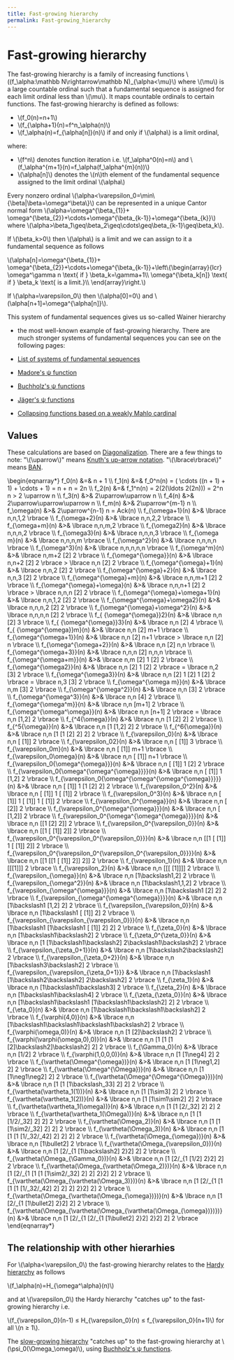 ```yaml
---
title: Fast-growing hierarchy
permalink: Fast-growing_hierarchy
---
```

# Fast-growing hierarchy











The fast-growing hierarchy is a family of increasing functions
\\((f\_\\alpha:\\mathbb N\\rightarrow\\mathbb N)\_{\\alpha&lt;\\mu}\\)
where \\(\\mu\\) is a large countable ordinal such that a fundamental
sequence is assigned for each limit ordinal less than \\(\\mu\\). It
maps countable ordinals to certain functions. The fast-growing hierarchy
is defined as follows:

-   \\(f\_0(n)=n+1\\)
-   \\(f\_{\\alpha+1}(n)=f^n\_\\alpha(n)\\)
-   \\(f\_\\alpha(n)=f\_{\\alpha\[n\]}(n)\\) if and only if
    \\(\\alpha\\) is a limit ordinal,

where:

-   \\(f^n\\) denotes function iteration i.e. \\(f\_\\alpha^0(n)=n\\)
    and \\(f\_\\alpha^{m+1}(n)=f\_\\alpha(f\_\\alpha^{m}(n))\\)
-   \\(\\alpha\[n\]\\) denotes the \\(n\\)th element of the fundamental
    sequence assigned to the limit ordinal \\(\\alpha\\)

Every nonzero ordinal
\\(\\alpha&lt;\\varepsilon\_0=\\min\\{\\beta\|\\beta=\\omega^\\beta\\}\\)
can be represented in a unique Cantor normal form
\\(\\alpha=\\omega^{\\beta\_{1}}+
\\omega^{\\beta\_{2}}+\\cdots+\\omega^{\\beta\_{k-1}}+\\omega^{\\beta\_{k}}\\)
where
\\(\\alpha&gt;\\beta\_1\\geq\\beta\_2\\geq\\cdots\\geq\\beta\_{k-1}\\geq\\beta\_k\\).

If \\(\\beta\_k&gt;0\\) then \\(\\alpha\\) is a limit and we can assign
to it a fundamental sequence as follows

\\(\\alpha\[n\]=\\omega^{\\beta\_{1}}+
\\omega^{\\beta\_{2}}+\\cdots+\\omega^{\\beta\_{k-1}}+\\left\\{\\begin{array}{lcr}
\\omega^\\gamma n \\text{ if } \\beta\_k=\\gamma+1\\\\
\\omega^{\\beta\_k\[n\]} \\text{ if } \\beta\_k \\text{ is a limit.}\\\\
\\end{array}\\right.\\)

  
If \\(\\alpha=\\varepsilon\_0\\) then \\(\\alpha\[0\]=0\\) and
\\(\\alpha\[n+1\]=\\omega^{\\alpha\[n\]}\\).

This system of fundamental sequences gives us so-called Wainer hierarchy
- the most well-known example of fast-growing hierarchy. There are much
stronger systems of fundamental sequences you can see on the following
pages:

-   <a href="http://googology.wikia.com/wiki/List_of_systems_of_fundamental_sequences" class="external text">List of systems of fundamental sequences</a>
-   [Madore's ψ
    function](/Madore%27s_%CF%88_function "Madore's ψ function")
-   [Buchholz's ψ
    functions](/Buchholz%27s_%CF%88_functions "Buchholz's ψ functions")
-   [Jäger's ψ
    functions](/J%C3%A4ger%27s_collapsing_functions_and_%CF%81-inaccessible_ordinals "Jäger's collapsing functions and ρ-inaccessible ordinals")
-   [Collapsing functions based on a weakly Mahlo
    cardinal](/User_blog:Denis_Maksudov/Ordinal_functions_collapsing_the_least_weakly_Mahlo_cardinal;_a_system_of_fundamental_sequences "User blog:Denis Maksudov/Ordinal functions collapsing the least weakly Mahlo cardinal; a system of fundamental sequences")

## Values

These calculations are based on
[Diagonalization](/Diagonalization "Diagonalization").
There are a few things to note: "\\(\\uparrow\\)" means [Knuth's
up-arrow
notation](/Knuth%27s_up-arrow_notation "Knuth's up-arrow notation").
"\\(\\lbrace\\rbrace\\)" means
[BAN](/Bird%27s_array_notation "Bird's array notation").

\\begin{eqnarray\*} f\_0(n) &=& n + 1 \\\\ f\_1(n) &=& f\_0^n(n) = (
\\cdots ((n + 1) + 1) + \\cdots + 1) = n + n = 2n \\\\ f\_2(n) &=&
f\_1^n(n) = 2(2(\\ldots 2(2n))) = 2^n n &gt; 2 \\uparrow n \\\\ f\_3(n)
&&gt;& 2\\uparrow\\uparrow n \\\\ f\_4(n) &&gt;&
2\\uparrow\\uparrow\\uparrow n \\\\ f\_m(n) &&gt;& 2\\uparrow^{m-1} n
\\\\ f\_\\omega(n) &&gt;& 2\\uparrow^{n-1} n = Ack(n) \\\\
f\_{\\omega+1}(n) &&gt;& \\lbrace n,n,1,2 \\rbrace \\\\
f\_{\\omega+2}(n) &&gt;& \\lbrace n,n,2,2 \\rbrace \\\\
f\_{\\omega+m}(n) &&gt;& \\lbrace n,n,m,2 \\rbrace \\\\ f\_{\\omega2}(n)
&&gt;& \\lbrace n,n,n,2 \\rbrace \\\\ f\_{\\omega3}(n) &&gt;& \\lbrace
n,n,n,3 \\rbrace \\\\ f\_{\\omega m}(n) &&gt;& \\lbrace n,n,n,m \\rbrace
\\\\ f\_{\\omega^2}(n) &&gt;& \\lbrace n,n,n,n \\rbrace \\\\
f\_{\\omega^3}(n) &&gt;& \\lbrace n,n,n,n,n \\rbrace \\\\
f\_{\\omega^m}(n) &&gt;& \\lbrace n,m+2 \[2\] 2 \\rbrace \\\\
f\_{\\omega^{\\omega}}(n) &&gt;& \\lbrace n,n+2 \[2\] 2 \\rbrace &gt;
\\lbrace n,n \[2\] 2 \\rbrace \\\\ f\_{\\omega^{\\omega}+1}(n) &&gt;&
\\lbrace n,n,2 \[2\] 2 \\rbrace \\\\ f\_{\\omega^{\\omega}+2}(n) &&gt;&
\\lbrace n,n,3 \[2\] 2 \\rbrace \\\\ f\_{\\omega^{\\omega}+m}(n) &&gt;&
\\lbrace n,n,m+1 \[2\] 2 \\rbrace \\\\ f\_{\\omega^{\\omega}+\\omega}(n)
&&gt;& \\lbrace n,n,n+1 \[2\] 2 \\rbrace &gt; \\lbrace n,n,n \[2\] 2
\\rbrace \\\\ f\_{\\omega^{\\omega}+\\omega+1}(n) &&gt;& \\lbrace
n,n,1,2 \[2\] 2 \\rbrace \\\\ f\_{\\omega^{\\omega}+\\omega2}(n) &&gt;&
\\lbrace n,n,n,2 \[2\] 2 \\rbrace \\\\
f\_{\\omega^{\\omega}+\\omega^2}(n) &&gt;& \\lbrace n,n,n,n \[2\] 2
\\rbrace \\\\ f\_{ {\\omega^{\\omega}}2}(n) &&gt;& \\lbrace n,n \[2\] 3
\\rbrace \\\\ f\_{ {\\omega^{\\omega}}3}(n) &&gt;& \\lbrace n,n \[2\] 4
\\rbrace \\\\ f\_{ {\\omega^{\\omega}}m}(n) &&gt;& \\lbrace n,n \[2\] m+1
\\rbrace \\\\ f\_{\\omega^{\\omega+1}}(n) &&gt;& \\lbrace n,n \[2\] n+1
\\rbrace &gt; \\lbrace n,n \[2\] n \\rbrace \\\\
f\_{\\omega^{\\omega+2}}(n) &&gt;& \\lbrace n,n \[2\] n,n \\rbrace \\\\
f\_{\\omega^{\\omega+3}}(n) &&gt;& \\lbrace n,n,n \[2\] n,n,n \\rbrace
\\\\ f\_{\\omega^{\\omega+m}}(n) &&gt;& \\lbrace n,m \[2\] 1 \[2\] 2
\\rbrace \\\\ f\_{\\omega^{\\omega2}}(n) &&gt;& \\lbrace n,n \[2\] 1
\[2\] 2 \\rbrace = \\lbrace n,2 \[3\] 2 \\rbrace \\\\
f\_{\\omega^{\\omega3}}(n) &&gt;& \\lbrace n,n \[2\] 1 \[2\] 1 \[2\] 2
\\rbrace = \\lbrace n,3 \[3\] 2 \\rbrace \\\\ f\_{\\omega^{\\omega
m}}(n) &&gt;& \\lbrace n,m \[3\] 2 \\rbrace \\\\
f\_{\\omega^{\\omega^2}}(n) &&gt;& \\lbrace n,n \[3\] 2 \\rbrace \\\\
f\_{\\omega^{\\omega^3}}(n) &&gt;& \\lbrace n,n \[4\] 2 \\rbrace \\\\
f\_{\\omega^{\\omega^m}}(n) &&gt;& \\lbrace n,n \[m+1\] 2 \\rbrace \\\\
f\_{\\omega^{\\omega^\\omega}}(n) &&gt;& \\lbrace n,n \[n+1\] 2 \\rbrace
= \\lbrace n,n \[1,2\] 2 \\rbrace \\\\ f\_{^4{\\omega}}(n) &&gt;&
\\lbrace n,n \[1 \[2\] 2\] 2 \\rbrace \\\\ f\_{^5{\\omega}}(n) &&gt;&
\\lbrace n,n \[1 \[1,2\] 2\] 2 \\rbrace \\\\ f\_{^6{\\omega}}(n) &&gt;&
\\lbrace n,n \[1 \[1 \[2\] 2\] 2\] 2 \\rbrace \\\\
f\_{\\varepsilon\_0}(n) &&gt;& \\lbrace n,n \[ \[1\]\] 2 \\rbrace \\\\
f\_{\\varepsilon\_02}(n) &&gt;& \\lbrace n,n \[ \[1\]\] 3 \\rbrace \\\\
f\_{\\varepsilon\_0m}(n) &&gt;& \\lbrace n,n \[ \[1\]\] m+1 \\rbrace
\\\\ f\_{\\varepsilon\_0\\omega}(n) &&gt;& \\lbrace n,n \[ \[1\]\] n+1
\\rbrace \\\\ f\_{\\varepsilon\_0{\\omega^{\\omega}}}(n) &&gt;& \\lbrace
n,n \[ \[1\]\] 1 \[2\] 2 \\rbrace \\\\
f\_{\\varepsilon\_0{\\omega^{\\omega^{\\omega}}}}(n) &&gt;& \\lbrace n,n
\[ \[1\]\] 1 \[1,2\] 2 \\rbrace \\\\
f\_{\\varepsilon\_0{\\omega^{\\omega^{\\omega^{\\omega}}}}}(n) &&gt;&
\\lbrace n,n \[ \[1\]\] 1 \[1 \[2\] 2\] 2 \\rbrace \\\\
f\_{\\varepsilon\_0^2}(n) &&gt;& \\lbrace n,n \[ \[1\]\] 1 \[ \[1\]\] 2
\\rbrace \\\\ f\_{\\varepsilon\_0^3}(n) &&gt;& \\lbrace n,n \[ \[1\]\] 1
\[ \[1\]\] 1 \[ \[1\]\] 2 \\rbrace \\\\
f\_{\\varepsilon\_0^{\\omega}}(n) &&gt;& \\lbrace n,n \[ \[2\]\] 2
\\rbrace \\\\ f\_{\\varepsilon\_0^{\\omega^{\\omega}}}(n) &&gt;&
\\lbrace n,n \[ \[1,2\]\] 2 \\rbrace \\\\
f\_{\\varepsilon\_0^{\\omega^{\\omega^{\\omega}}}}(n) &&gt;& \\lbrace
n,n \[\[1 \[2\] 2\]\] 2 \\rbrace \\\\
f\_{\\varepsilon\_0^{\\varepsilon\_0}}(n) &&gt;& \\lbrace n,n \[\[1 \[
\[1\]\] 2\]\] 2 \\rbrace \\\\
f\_{\\varepsilon\_0^{\\varepsilon\_0^{\\varepsilon\_0}}}(n) &&gt;&
\\lbrace n,n \[\[1 \[ \[1\]\] 1 \[ \[1\]\] 2\]\] 2 \\rbrace \\\\
f\_{\\varepsilon\_0^{\\varepsilon\_0^{\\varepsilon\_0^{\\varepsilon\_0}}}}(n)
&&gt;& \\lbrace n,n \[\[1 \[\[1 \[ \[1\]\] 2\]\] 2\]\] 2 \\rbrace \\\\
f\_{\\varepsilon\_1}(n) &&gt;& \\lbrace n,n \[\[\[1\]\]\] 2 \\rbrace
\\\\ f\_{\\varepsilon\_2}(n) &&gt;& \\lbrace n,n \[\[\[ \[1\]\]\]\] 2
\\rbrace \\\\ f\_{\\varepsilon\_{\\omega}}(n) &&gt;& \\lbrace n,n
\[1\\backslash1,2\] 2 \\rbrace \\\\ f\_{\\varepsilon\_{\\omega^2}}(n)
&&gt;& \\lbrace n,n \[1\\backslash1,1,2\] 2 \\rbrace \\\\
f\_{\\varepsilon\_{\\omega^{\\omega}}}(n) &&gt;& \\lbrace n,n
\[1\\backslash1 \[2\] 2\] 2 \\rbrace \\\\
f\_{\\varepsilon\_{\\omega^{\\omega^{\\omega}}}}(n) &&gt;& \\lbrace n,n
\[1\\backslash1 \[1,2\] 2\] 2 \\rbrace \\\\
f\_{\\varepsilon\_{\\varepsilon\_0}}(n) &&gt;& \\lbrace n,n
\[1\\backslash1 \[ \[1\]\] 2\] 2 \\rbrace \\\\
f\_{\\varepsilon\_{\\varepsilon\_{\\varepsilon\_0}}}(n) &&gt;& \\lbrace
n,n \[1\\backslash1 \[1\\backslash1 \[ \[1\]\] 2\] 2\] 2 \\rbrace \\\\
f\_{\\zeta\_0}(n) &&gt;& \\lbrace n,n \[1\\backslash1\\backslash2\] 2
\\rbrace \\\\ f\_{\\zeta\_0^{\\zeta\_0}}(n) &&gt;& \\lbrace n,n \[1
\[1\\backslash1\\backslash2\] 2\\backslash1\\backslash2\] 2 \\rbrace
\\\\ f\_{\\varepsilon\_{\\zeta\_0+1}}(n) &&gt;& \\lbrace n,n
\[1\\backslash2\\backslash2\] 2 \\rbrace \\\\
f\_{\\varepsilon\_{\\zeta\_0+2}}(n) &&gt;& \\lbrace n,n
\[1\\backslash3\\backslash2\] 2 \\rbrace \\\\
f\_{\\varepsilon\_{\\varepsilon\_{\\zeta\_0+1}}} &&gt;& \\lbrace n,n
\[1\\backslash1 \[1\\backslash2\\backslash2\] 2\\backslash2\] 2 \\rbrace
\\\\ f\_{\\zeta\_1}(n) &&gt;& \\lbrace n,n \[1\\backslash1\\backslash3\]
2 \\rbrace \\\\ f\_{\\zeta\_2}(n) &&gt;& \\lbrace n,n
\[1\\backslash1\\backslash4\] 2 \\rbrace \\\\
f\_{\\zeta\_{\\zeta\_0}}(n) &&gt;& \\lbrace n,n
\[1\\backslash1\\backslash1 \[1\\backslash1\\backslash2\] 2\] 2 \\rbrace
\\\\ f\_{\\eta\_0}(n) &&gt;& \\lbrace n,n
\[1\\backslash1\\backslash1\\backslash2\] 2 \\rbrace \\\\
f\_{\\varphi(4,0)}(n) &&gt;& \\lbrace n,n
\[1\\backslash1\\backslash1\\backslash1\\backslash2\] 2 \\rbrace \\\\
f\_{\\varphi(\\omega,0)}(n) &&gt;& \\lbrace n,n \[1 \[2\]\\backslash2\]
2 \\rbrace \\\\ f\_{\\varphi(\\varphi(\\omega,0),0)}(n) &&gt;& \\lbrace
n,n \[1 \[1 \[1 \[2\]\\backslash2\]\\backslash2\] 2\] 2 \\rbrace \\\\
f\_{\\Gamma\_0}(n) &&gt;& \\lbrace n,n \[1/2\] 2 \\rbrace \\\\
f\_{\\varphi(1,0,0,0)}(n) &&gt;& \\lbrace n,n \[1 \[1\\neg4\] 2\] 2
\\rbrace \\\\ f\_{\\vartheta(\\Omega^{\\omega})}(n) &&gt;& \\lbrace n,n
\[1 \[1\\neg1,2\] 2\] 2 \\rbrace \\\\
f\_{\\vartheta(\\Omega^{\\Omega})}(n) &&gt;& \\lbrace n,n \[1
\[1\\neg1\\neg2\] 2\] 2 \\rbrace \\\\
f\_{\\vartheta(\\Omega^{\\Omega^{\\Omega}})}(n) &&gt;& \\lbrace n,n \[1
\[1 \[1\\backslash\_33\] 2\] 2\] 2 \\rbrace \\\\
f\_{\\vartheta(\\vartheta\_1(1))}(n) &&gt;& \\lbrace n,n \[1 \[1\\sim3\]
2\] 2 \\rbrace \\\\ f\_{\\vartheta(\\vartheta\_1(2))}(n) &&gt;& \\lbrace
n,n \[1 \[1\\sim1\\sim2\] 2\] 2 \\rbrace \\\\
f\_{\\vartheta(\\vartheta\_1(\\omega))}(n) &&gt;& \\lbrace n,n \[1 \[1
\[2/\_32\] 2\] 2\] 2 \\rbrace \\\\
f\_{\\vartheta(\\vartheta\_1(\\Omega))}(n) &&gt;& \\lbrace n,n \[1 \[1
\[1/2/\_32\] 2\] 2\] 2 \\rbrace \\\\ f\_{\\vartheta(\\Omega\_2)}(n)
&&gt;& \\lbrace n,n \[1 \[1 \[1\\sim2/\_32\] 2\] 2\] 2 \\rbrace \\\\
f\_{\\vartheta(\\Omega\_3)}(n) &&gt;& \\lbrace n,n \[1 \[1 \[1
\[1/\_32/\_42\] 2\] 2\] 2\] 2 \\rbrace \\\\
f\_{\\vartheta(\\Omega\_{\\omega})}(n) &&gt;& \\lbrace n,n
\[1\\bullet2\] 2 \\rbrace \\\\
f\_{\\vartheta(\\Omega\_{\\varepsilon\_0})}(n) &&gt;& \\lbrace n,n \[1
\[2/\_{1 \[1\\backslash2\] 2}2\] 2\] 2 \\rbrace \\\\
f\_{\\vartheta(\\Omega\_{\\Gamma\_0})}(n) &&gt;& \\lbrace n,n \[1
\[2/\_{1 \[1/2\] 2}2\] 2\] 2 \\rbrace \\\\
f\_{\\vartheta(\\Omega\_{\\vartheta(\\Omega\_2)})}(n) &&gt;& \\lbrace
n,n \[1 \[2/\_{1 \[1 \[1 \[1\\sim2/\_32\] 2\] 2\] 2}2\] 2\] 2 \\rbrace
\\\\ f\_{\\vartheta(\\Omega\_{\\vartheta(\\Omega\_3)})}(n) &&gt;&
\\lbrace n,n \[1 \[2/\_{1 \[1 \[1 \[1 \[1/\_32/\_42\] 2\] 2\] 2\] 2}2\]
2\] 2 \\rbrace \\\\
f\_{\\vartheta(\\Omega\_{\\vartheta(\\Omega\_{\\omega})})}(n) &&gt;&
\\lbrace n,n \[1 \[2/\_{1 \[1\\bullet2\] 2}2\] 2\] 2 \\rbrace \\\\
f\_{\\vartheta(\\Omega\_{\\vartheta(\\Omega\_{\\vartheta(\\Omega\_{\\omega})})})}(n)
&&gt;& \\lbrace n,n \[1 \[2/\_{1 \[2/\_{1 \[1\\bullet2\] 2}2\] 2}2\] 2\]
2 \\rbrace \\end{eqnarray\*}

## The relationship with other hierarhies

For \\(\\alpha&lt;\\varepsilon\_0\\) the fast-growing hierarchy relates
to the [Hardy
hierarchy](/Hardy_hierarchy "Hardy hierarchy")
as follows

\\(f\_\\alpha(n)=H\_{\\omega^\\alpha}(n)\\)

and at \\(\\varepsilon\_0\\) the Hardy hierarchy "catches up" to the
fast-growing hierarchy i.e.

\\(f\_{\\varepsilon\_0}(n-1) ≤ H\_{\\varepsilon\_0}(n) ≤
f\_{\\varepsilon\_0}(n+1)\\) for all \\(n ≥ 1\\).

The [slow-growing
hierarchy](/Slow-growing_hierarchy "Slow-growing hierarchy")
"catches up" to the fast-growing hierarchy at
\\(\\psi\_0(\\Omega\_\\omega)\\), using [Buchholz's ψ
functions](/Buchholz%27s_%CF%88_functions "Buchholz's ψ functions").


